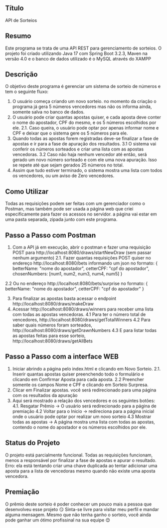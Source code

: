 ## Título

API de Sorteios

## Resumo

Este programa se trata de uma API REST para gerenciamento de sorteios.
O projeto foi criado utilizando Java 17 com Spring Boot 3.2.3, Maven na versão 4.0 e o banco de dados utilizado é o MySQL através do XAMPP

## Descrição

O objetivo deste programa é gerenciar um sistema de sorteio de números e tem o seguinte fluxo:
1. O usuário começa criando um novo sorteio. no momento da criação o programa já gera 5 números vencedores mas não os informa ainda, somente salva no banco de dados.
2. O usuário pode criar quantas apostas quiser, e cada aposta deve conter o nome do apostador, CPF do mesmo, e os 5 números escolhidos por ele.
2.1. Caso queira, o usuário pode optar por apenas informar nome e CPF e deixar que o sistema gere os 5 números para ele.
3. Quando todas as apostas forem registradas deve-se finalizar a fase de apostas e ir para a fase de apuração dos resultados.
3.1 O sistema vai conferir os números sorteados e criar uma lista com as apostas vencedoras.
3.2 Caso não haja nenhum vencedor até então, será gerado um novo número sorteado e com ele uma nova apuração. Isso se repete até que sejam gerados 25 números no total.
4. Assim que tudo estiver terminado, o sistema mostra uma lista com todos os vencedores, ou um aviso de Zero vencedores.
   
## Como Utilizar

Todas as requisições podem ser feitas com um gerenciador como o Postman, mas também pode ser usada a página web que criei especificamente para fazer os acessos no servidor.
a página vai estar em uma pasta separada, zipada junto com este programa.

## Passo a Passo com Postman

1. Com a API já em execução, abrir o postman e fazer uma requisição POST para http://localhost:8080/draws/startNewDraw (sem passar nenhum argumento)
2.1.  Fazer quantas requisições POST quiser no endereço http://localhost:8080/bets informando um json no formato:
{
  betterName: "nome do apostador",
  cetterCPF: "cpf do apostador",
  chosenNumbers: [num1, num2, num3, num4, num5]
}

2.2 Ou no endereço http://localhost:8080/bets/surprise no formato:
{
  betterName: "nome do apostador",
  cetterCPF: "cpf do apostador"
}

3. Para finalizar as apostas basta acessar o endpoint http://localhost:8080/draws/makeDraw
4. Acessar http://localhost:8080/draws/winners para receber uma lista com todas as apostas vencedoras.
4.1 Para ter o número total de vencedores, http://localhost:8080/draws/getTotalWinners
4.2 Para saber quais números foram sorteados, http://localhost:8080/draws/getDrawnNumbers
4.3 E para listar todas as apostas feitas para esse sorteio, http://localhost:8080/draws/getAllBets


## Passo a Passo com a interface WEB

1. Iniciar abrindo a página pelo index.html e clicando em Novo Sorteio.
2.1. Inserir quantas apostas quiser preenchendo todo o formulário e clicando em Confirmar Aposta para cada aposta.
2.2 Preencher somente os campos Nome e CPF e clicando em Sorteio Surpresa.
3. Clicar em Finalizar apostas. você será redirecionado para uma página com os resultados da apuração
4. Aqui será mostrado a relação dos vencedores e os seguintes botões:
4.1. Resgatar Prêmio -> O usuário será redirecionado para a página de premiação
4.2 Voltar para o Inicio -> redireciona para a página inicial onde o usuário pode optar por realizar um novo sorteio
4.3 Mostrar todas as apostas -> A página mostra uma lista com todas as apostas, contendo o nome do apostador e os números escolhidos por ele.

## Status do Projeto

O projeto está parcialmente funcional. Todas as requisições funcionam, menos a responsável por finalizar a fase de apostas e apurar o resultado.
Erro: ela está tentando criar uma chave duplicada ao tentar adicionar uma aposta para a lista de vencedoras mesmo quando não existe uma aposta vencedora.

## Premiação

O prêmio deste sorteio é poder conhecer um pouco mais a pessoa que desenvolveu esse projeto :smirk:
Sinta-se livre para visitar meu perfil e mandar alguma mensagem. Mesmo que não tenha ganho o sorteio, você ainda pode ganhar um ótimo profissinal na sua equipe :blush:


